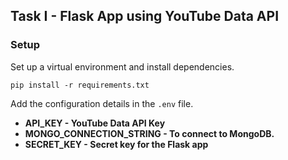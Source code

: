 ## Task I - Flask App using YouTube Data API

### Setup
Set up a virtual environment and install dependencies.
```
pip install -r requirements.txt
```

Add the configuration details in the  `.env` file. 
* <b>API_KEY<b> - YouTube Data API Key
* <b>MONGO_CONNECTION_STRING<b> - To connect to MongoDB. 
* <b>SECRET_KEY</b> - Secret key for the Flask app
